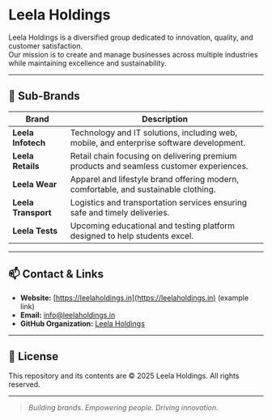 # Leela Holdings

Leela Holdings is a diversified group dedicated to innovation, quality, and customer satisfaction.  
Our mission is to create and manage businesses across multiple industries while maintaining excellence and sustainability.

---

## 🌟 Sub-Brands

| Brand | Description |
|-------|-------------|
| **Leela Infotech** | Technology and IT solutions, including web, mobile, and enterprise software development. |
| **Leela Retails** | Retail chain focusing on delivering premium products and seamless customer experiences. |
| **Leela Wear** | Apparel and lifestyle brand offering modern, comfortable, and sustainable clothing. |
| **Leela Transport** | Logistics and transportation services ensuring safe and timely deliveries. |
| **Leela Tests** | Upcoming educational and testing platform designed to help students excel. |

---

## 📫 Contact & Links

- **Website:** [https://leelaholdings.in](https://leelaholdings.in) (example link)
- **Email:** info@leelaholdings.in
- **GitHub Organization:** [Leela Holdings](https://github.com/your-org-name)  

---

## 📝 License
This repository and its contents are © 2025 Leela Holdings. All rights reserved.

---

> *Building brands. Empowering people. Driving innovation.*
